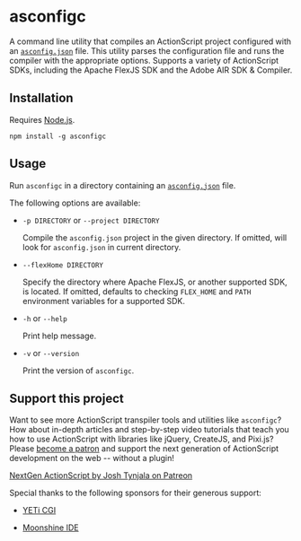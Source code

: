 # asconfigc

A command line utility that compiles an ActionScript project configured with an [`asconfig.json`](https://github.com/BowlerHatLLC/vscode-nextgenas/wiki/asconfig.json) file. This utility parses the configuration file and runs the compiler with the appropriate options. Supports a variety of ActionScript SDKs, including the Apache FlexJS SDK and the Adobe AIR SDK & Compiler.

## Installation

Requires [Node.js](https://nodejs.org/).

```
npm install -g asconfigc
```

## Usage

Run `asconfigc` in a directory containing an [`asconfig.json`](https://github.com/BowlerHatLLC/vscode-nextgenas/wiki/asconfig.json) file.

The following options are available:

* `-p DIRECTORY` or `--project DIRECTORY`

	Compile the `asconfig.json` project in the given directory. If omitted, will look for `asconfig.json` in current directory.

* `--flexHome DIRECTORY`

	Specify the directory where Apache FlexJS, or another supported SDK, is located. If omitted, defaults to checking `FLEX_HOME` and `PATH` environment variables for a supported SDK.

* `-h` or `--help`

	Print help message.

* `-v` or `--version`

	Print the version of `asconfigc`.

## Support this project

Want to see more ActionScript transpiler tools and utilities like `asconfigc`? How about in-depth articles and step-by-step video tutorials that teach you how to use ActionScript with libraries like jQuery, CreateJS, and Pixi.js? Please [become a patron](http://patreon.com/josht) and support the next generation of ActionScript development on the web -- without a plugin!

[NextGen ActionScript by Josh Tynjala on Patreon](http://patreon.com/josht)

Special thanks to the following sponsors for their generous support:

* [YETi CGI](http://yeticgi.com/)

* [Moonshine IDE](http://moonshine-ide.com/)